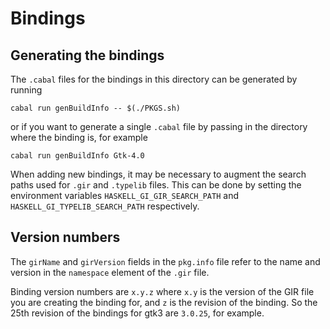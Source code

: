 # Bindings

## Generating the bindings

The `.cabal` files for the bindings in this directory can be generated
by running

```
cabal run genBuildInfo -- $(./PKGS.sh)
```

or if you want to generate a single `.cabal` file by passing in the directory
where the binding is, for example

```
cabal run genBuildInfo Gtk-4.0
```

When adding new bindings, it may be necessary to augment the search
paths used for `.gir` and `.typelib` files. This can be done by
setting the environment variables `HASKELL_GI_GIR_SEARCH_PATH` and
`HASKELL_GI_TYPELIB_SEARCH_PATH` respectively.

## Version numbers

The `girName` and `girVersion` fields in the `pkg.info` file refer to the name and version in the
`namespace` element of the `.gir` file.

Binding version numbers are `x.y.z` where `x.y` is the version of the GIR file you are creating
the binding for, and `z` is the revision of the binding. So the 25th revision of the bindings for
gtk3 are `3.0.25`, for example.
